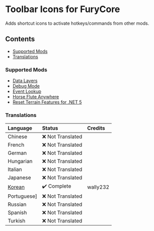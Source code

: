 ﻿# Toolbar Icons for FuryCore

Adds shortcut icons to activate hotkeys/commands from other mods.

## Contents

* [Supported Mods](#supported-mods)
* [Translations](#translations)

### Supported Mods

* [Data Layers](https://www.nexusmods.com/stardewvalley/mods/1691)
* [Debug Mode](https://www.nexusmods.com/stardewvalley/mods/679)
* [Event Lookup](https://www.nexusmods.com/stardewvalley/mods/8505)
* [Horse Flute Anywhere](https://www.nexusmods.com/stardewvalley/mods/7500)
* [Reset Terrain Features for .NET 5](https://www.nexusmods.com/stardewvalley/mods/9350)

### Translations

| Language                                                           | Status            | Credits  |
|:-------------------------------------------------------------------|:------------------|:---------|
| Chinese                                                            | ❌️ Not Translated |          |
| French                                                             | ❌️ Not Translated |          |
| German                                                             | ❌️ Not Translated |          |
| Hungarian                                                          | ❌️ Not Translated |          |
| Italian                                                            | ❌️ Not Translated |          |
| Japanese                                                           | ❌️ Not Translated |          |
| [Korean](%5BCP%5D%20Toolbar%20Icons%20for%20FuryCore/i18n/ko.json) | ✔️ Complete       | wally232 |
| Portuguese]                                                        | ❌️ Not Translated |          |
| Russian                                                            | ❌️ Not Translated |          |
| Spanish                                                            | ❌️ Not Translated |          |
| Turkish                                                            | ❌️ Not Translated |          |